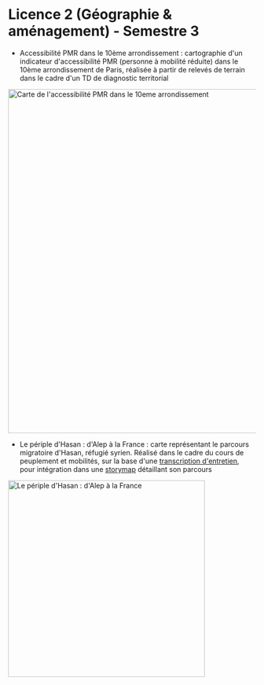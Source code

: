 # Licence 2 (Géographie & aménagement) - Semestre 3

- Accessibilité PMR dans le 10ème arrondissement : cartographie d'un indicateur d'accessibilité PMR (personne à mobilité réduite) dans le 10ème arrondissement de Paris, réalisée à partir de relevés de terrain dans le cadre d'un TD de diagnostic territorial  
<img src="accessibilité_pmr_10eme_diagnostic_territorial.png" alt="Carte de l'accessibilité PMR dans le 10eme arrondissement" width="700px">


- Le périple d'Hasan : d'Alep à la France : carte représentant le parcours migratoire d'Hasan, réfugié syrien. Réalisé dans le cadre du cours de peuplement et mobilités, sur la base d'une [transcription d'entretien](https://www.calameo.com/read/005242215e56750612c99), pour intégration dans une [storymap](https://storymaps.arcgis.com/stories/ec20b9a474524db6bfeb67861c51ea02) détaillant son parcours  
<img src="le_periple_hasan_alep_france.png" alt="Le périple d'Hasan : d'Alep à la France" width="400px">
